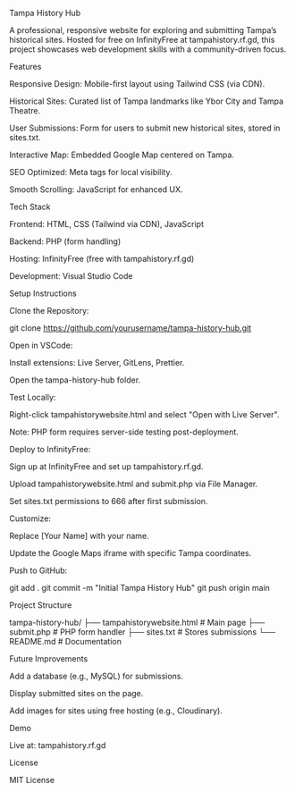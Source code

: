 Tampa History Hub

A professional, responsive website for exploring and submitting Tampa’s historical sites. Hosted for free on InfinityFree at tampahistory.rf.gd, this project showcases web development skills with a community-driven focus.

Features





Responsive Design: Mobile-first layout using Tailwind CSS (via CDN).



Historical Sites: Curated list of Tampa landmarks like Ybor City and Tampa Theatre.



User Submissions: Form for users to submit new historical sites, stored in sites.txt.



Interactive Map: Embedded Google Map centered on Tampa.



SEO Optimized: Meta tags for local visibility.



Smooth Scrolling: JavaScript for enhanced UX.

Tech Stack





Frontend: HTML, CSS (Tailwind via CDN), JavaScript



Backend: PHP (form handling)



Hosting: InfinityFree (free with tampahistory.rf.gd)



Development: Visual Studio Code

Setup Instructions





Clone the Repository:

git clone https://github.com/yourusername/tampa-history-hub.git



Open in VSCode:





Install extensions: Live Server, GitLens, Prettier.



Open the tampa-history-hub folder.



Test Locally:





Right-click tampahistorywebsite.html and select "Open with Live Server".



Note: PHP form requires server-side testing post-deployment.



Deploy to InfinityFree:





Sign up at InfinityFree and set up tampahistory.rf.gd.



Upload tampahistorywebsite.html and submit.php via File Manager.



Set sites.txt permissions to 666 after first submission.



Customize:





Replace [Your Name] with your name.



Update the Google Maps iframe with specific Tampa coordinates.



Push to GitHub:

git add .
git commit -m "Initial Tampa History Hub"
git push origin main

Project Structure

tampa-history-hub/
├── tampahistorywebsite.html  # Main page
├── submit.php               # PHP form handler
├── sites.txt                # Stores submissions
└── README.md                # Documentation

Future Improvements





Add a database (e.g., MySQL) for submissions.



Display submitted sites on the page.



Add images for sites using free hosting (e.g., Cloudinary).

Demo

Live at: tampahistory.rf.gd

License

MIT License